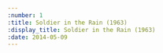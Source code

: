 ```yaml
---
:number: 1
:title: Soldier in the Rain (1963)
:display_title: Soldier in the Rain (1963)
:date: 2014-05-09
---
```


